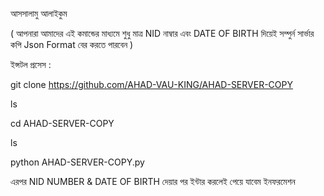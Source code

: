 আসসালামু আলাইকুম

( আপনারা আমাদের এই কমান্ডের মাধ্যমে 
শুধু মাত্র NID নাম্বার এবং DATE OF BIRTH দিয়েই সম্পুর্ন সার্ভার কপি Json Format বের করতে পারবেন ) 

ইন্সটল প্রসেস : 

git clone https://github.com/AHAD-VAU-KING/AHAD-SERVER-COPY

ls

cd AHAD-SERVER-COPY

ls

python AHAD-SERVER-COPY.py

এরপর NID NUMBER & DATE OF BIRTH দেয়ার পর ইন্টার করলেই পেয়ে যাবেম ইনফরমেশন
